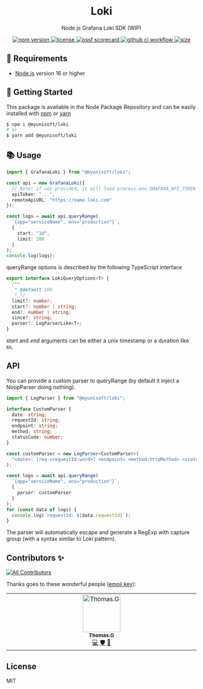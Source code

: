 <p align="center"><h1 align="center">
  Loki
</h1></p>

<p align="center">
  Node.js Grafana Loki SDK (WIP)
</p>

<p align="center">
    <a href="https://github.com/MyUnisoft/loki">
      <img src="https://img.shields.io/github/package-json/v/MyUnisoft/loki?style=for-the-badge" alt="npm version">
    </a>
    <a href="https://github.com/MyUnisoft/loki">
      <img src="https://img.shields.io/github/license/MyUnisoft/loki?style=for-the-badge" alt="license">
    </a>
    <a href="https://api.securityscorecards.dev/projects/github.com/MyUnisoft/loki">
      <img src="https://api.securityscorecards.dev/projects/github.com/MyUnisoft/loki/badge?style=for-the-badge" alt="ossf scorecard">
    </a>
    <a href="https://github.com/MyUnisoft/loki/actions?query=workflow%3A%22Node.js+CI%22">
      <img src="https://img.shields.io/github/actions/workflow/status/MyUnisoft/loki/node.js.yml?style=for-the-badge" alt="github ci workflow">
    </a>
    <a href="https://github.com/MyUnisoft/loki">
      <img src="https://img.shields.io/github/languages/code-size/MyUnisoft/loki?style=for-the-badge" alt="size">
    </a>
</p>

## 🚧 Requirements

- [Node.js](https://nodejs.org/en/) version 16 or higher

## 🚀 Getting Started

This package is available in the Node Package Repository and can be easily installed with [npm](https://doc.npmjs.com/getting-started/what-is-npm) or [yarn](https://yarnpkg.com)

```bash
$ npm i @myunisoft/loki
# or
$ yarn add @myunisoft/loki
```

## 📚 Usage

```ts
import { GrafanaLoki } from "@myunisoft/loki";

const api = new GrafanaLoki({
  // Note: if not provided, it will load process.env.GRAFANA_API_TOKEN
  apiToken: "...",
  remoteApiURL: "https://name.loki.com"
});

const logs = await api.queryRange(
  `{app="serviceName", env="production"}`,
  {
    start: "1d",
    limit: 200
  }
);
console.log(logs);
```

queryRange options is described by the following TypeScript interface
```ts
export interface LokiQueryOptions<T> {
  /**
   * @default 100
   * */
  limit?: number;
  start?: number | string;
  end?: number | string;
  since?: string;
  parser?: LogParserLike<T>;
}
```

<em>start</em> and <em>end</em> arguments can be either a unix timestamp or a duration like `6h`.

## API

You can provide a custom parser to queryRange (by default it inject a NoopParser doing nothing).

```ts
import { LogParser } from "@myunisoft/loki";

interface CustomParser {
  date: string;
  requestId: string;
  endpoint: string;
  method: string;
  statusCode: number;
}

const customParser = new LogParser<CustomParser>(
  "<date>: [req-<requestId:word>] <endpoint> <method:httpMethod> <statusCode:httpStatusCode>"
);

const logs = await api.queryRange(
  `{app="serviceName", env="production"}`,
  {
    parser: customParser
  }
);
for (const data of logs) {
  console.log(`requestId: ${data.requestId}`);
}
```

The parser will automatically escape and generate a RegExp with capture group (with a syntax similar to Loki pattern).

## Contributors ✨

<!-- ALL-CONTRIBUTORS-BADGE:START - Do not remove or modify this section -->
[![All Contributors](https://img.shields.io/badge/all_contributors-1-orange.svg?style=flat-square)](#contributors-)
<!-- ALL-CONTRIBUTORS-BADGE:END -->

Thanks goes to these wonderful people ([emoji key](https://allcontributors.org/docs/en/emoji-key)):

<!-- ALL-CONTRIBUTORS-LIST:START - Do not remove or modify this section -->
<!-- prettier-ignore-start -->
<!-- markdownlint-disable -->
<table>
  <tbody>
    <tr>
      <td align="center" valign="top" width="14.28%"><a href="https://github.com/fraxken"><img src="https://avatars.githubusercontent.com/u/4438263?v=4?s=100" width="100px;" alt="Thomas.G"/><br /><sub><b>Thomas.G</b></sub></a><br /><a href="https://github.com/MyUnisoft/loki/commits?author=fraxken" title="Code">💻</a> <a href="#security-fraxken" title="Security">🛡️</a> <a href="https://github.com/MyUnisoft/loki/commits?author=fraxken" title="Documentation">📖</a></td>
    </tr>
  </tbody>
</table>

<!-- markdownlint-restore -->
<!-- prettier-ignore-end -->

<!-- ALL-CONTRIBUTORS-LIST:END -->

## License
MIT
